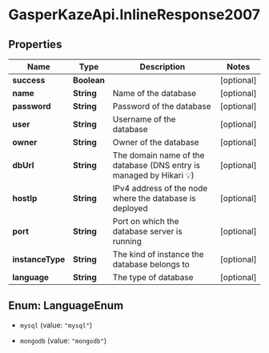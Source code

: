 # GasperKazeApi.InlineResponse2007

## Properties

Name | Type | Description | Notes
------------ | ------------- | ------------- | -------------
**success** | **Boolean** |  | [optional] 
**name** | **String** | Name of the database | [optional] 
**password** | **String** | Password of the database | [optional] 
**user** | **String** | Username of the database | [optional] 
**owner** | **String** | Owner of the database | [optional] 
**dbUrl** | **String** | The domain name of the database (DNS entry is managed by Hikari 💡) | [optional] 
**hostIp** | **String** | IPv4 address of the node where the database is deployed | [optional] 
**port** | **String** | Port on which the database server is running | [optional] 
**instanceType** | **String** | The kind of instance the database belongs to | [optional] 
**language** | **String** | The type of database | [optional] 



## Enum: LanguageEnum


* `mysql` (value: `"mysql"`)

* `mongodb` (value: `"mongodb"`)




